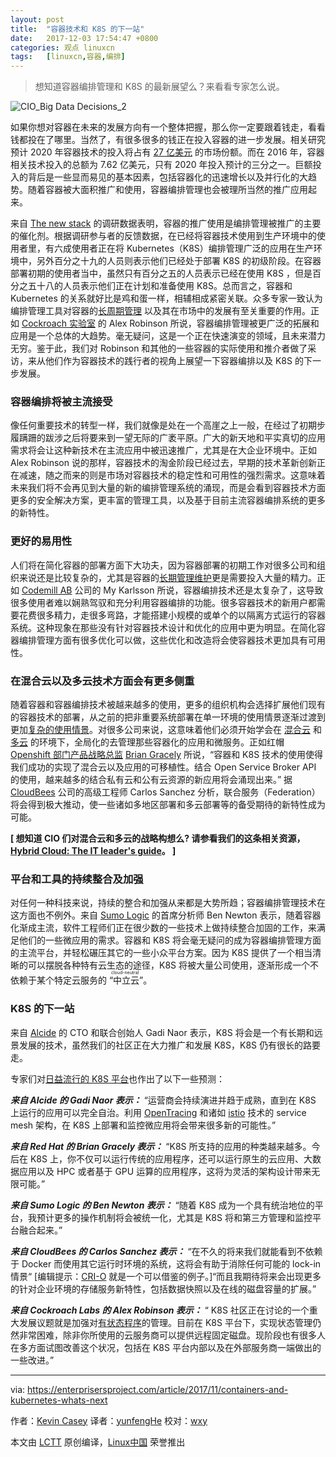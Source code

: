 ```yaml
---
layout: post
title:	"容器技术和 K8S 的下一站"
date:	2017-12-03 17:54:47 +0800 
categories:	观点 linuxcn 
tags:	[linuxcn,容器,编排]
---
```




> 
> 想知道容器编排管理和 K8S 的最新展望么？来看看专家怎么说。
> 
> 
> 


![CIO_Big Data Decisions_2](/Asserts/Images//attachment/album/201712/03/175452doyee18n18zse88f.png "CIO_Big Data Decisions_2")


如果你想对容器在未来的发展方向有一个整体把握，那么你一定要跟着钱走，看看钱都投在了哪里。当然了，有很多很多的钱正在投入容器的进一步发展。相关研究预计 2020 年容器技术的投入将占有 [27 亿美元](https://451research.com/images/Marketing/press_releases/Application-container-market-will-reach-2-7bn-in-2020_final_graphic.pdf) 的市场份额。而在 2016 年，容器相关技术投入的总额为 7.62 亿美元，只有 2020 年投入预计的三分之一。巨额投入的背后是一些显而易见的基本因素，包括容器化的迅速增长以及并行化的大趋势。随着容器被大面积推广和使用，容器编排管理也会被理所当然的推广应用起来。


来自 [The new stack](https://thenewstack.io/) 的调研数据表明，容器的推广使用是编排管理被推广的主要的催化剂。根据调研参与者的反馈数据，在已经将容器技术使用到生产环境中的使用者里，有六成使用者正在将 Kubernetes（K8S）编排管理广泛的应用在生产环境中，另外百分之十九的人员则表示他们已经处于部署 K8S 的初级阶段。在容器部署初期的使用者当中，虽然只有百分之五的人员表示已经在使用 K8S ，但是百分之五十八的人员表示他们正在计划和准备使用 K8S。总而言之，容器和 Kubernetes 的关系就好比是鸡和蛋一样，相辅相成紧密关联。众多专家一致认为编排管理工具对容器的[长周期管理](https://enterprisersproject.com/article/2017/10/microservices-and-containers-6-management-tips-long-haul) 以及其在市场中的发展有至关重要的作用。正如 [Cockroach 实验室](https://www.cockroachlabs.com/) 的 Alex Robinson 所说，容器编排管理被更广泛的拓展和应用是一个总体的大趋势。毫无疑问，这是一个正在快速演变的领域，且未来潜力无穷。鉴于此，我们对 Robinson 和其他的一些容器的实际使用和推介者做了采访，来从他们作为容器技术的践行者的视角上展望一下容器编排以及 K8S 的下一步发展。


### 容器编排将被主流接受


像任何重要技术的转型一样，我们就像是处在一个高崖之上一般，在经过了初期步履蹒跚的跋涉之后将要来到一望无际的广袤平原。广大的新天地和平实真切的应用需求将会让这种新技术在主流应用中被迅速推广，尤其是在大企业环境中。正如 Alex Robinson 说的那样，容器技术的淘金阶段已经过去，早期的技术革新创新正在减速，随之而来的则是市场对容器技术的稳定性和可用性的强烈需求。这意味着未来我们将不会再见到大量的新的编排管理系统的涌现，而是会看到容器技术方面更多的安全解决方案，更丰富的管理工具，以及基于目前主流容器编排系统的更多的新特性。


### 更好的易用性


人们将在简化容器的部署方面下大功夫，因为容器部署的初期工作对很多公司和组织来说还是比较复杂的，尤其是容器的[长期管理维护](https://enterprisersproject.com/article/2017/10/microservices-and-containers-6-management-tips-long-haul)更是需要投入大量的精力。正如 [Codemill AB](https://codemill.se/) 公司的 My Karlsson 所说，容器编排技术还是太复杂了，这导致很多使用者难以娴熟驾驭和充分利用容器编排的功能。很多容器技术的新用户都需要花费很多精力，走很多弯路，才能搭建小规模的或单个的以隔离方式运行的容器系统。这种现象在那些没有针对容器技术设计和优化的应用中更为明显。在简化容器编排管理方面有很多优化可以做，这些优化和改造将会使容器技术更加具有可用性。


### 在混合云以及多云技术方面会有更多侧重


随着容器和容器编排技术被越来越多的使用，更多的组织机构会选择扩展他们现有的容器技术的部署，从之前的把非重要系统部署在单一环境的使用情景逐渐过渡到更加[复杂的使用情景](https://www.redhat.com/en/challenges/integration?intcmp=701f2000000tjyaAAA)。对很多公司来说，这意味着他们必须开始学会在 [混合云](https://enterprisersproject.com/hybrid-cloud) 和 [多云](https://enterprisersproject.com/article/2017/7/multi-cloud-vs-hybrid-cloud-whats-difference) 的环境下，全局化的去管理那些容器化的应用和微服务。正如红帽 [Openshift 部门产品战略总监](https://www.redhat.com/en) [Brian Gracely](https://enterprisersproject.com/user/brian-gracely) 所说，“容器和 K8S 技术的使用使得我们成功的实现了混合云以及应用的可移植性。结合 Open Service Broker API 的使用，越来越多的结合私有云和公有云资源的新应用将会涌现出来。” 据 [CloudBees](https://www.cloudbees.com/) 公司的高级工程师 Carlos Sanchez 分析，联合服务（Federation）将会得到极大推动，使一些诸如多地区部署和多云部署等的备受期待的新特性成为可能。


**[ 想知道 CIO 们对混合云和多云的战略构想么? 请参看我们的这条相关资源， [Hybrid Cloud: The IT leader's guide](https://enterprisersproject.com/hybrid-cloud?sc_cid=70160000000h0aXAAQ)。 ]**


### 平台和工具的持续整合及加强


对任何一种科技来说，持续的整合和加强从来都是大势所趋；容器编排管理技术在这方面也不例外。来自 [Sumo Logic](https://www.sumologic.com/) 的首席分析师 Ben Newton 表示，随着容器化渐成主流，软件工程师们正在很少数的一些技术上做持续整合加固的工作，来满足他们的一些微应用的需求。容器和 K8S 将会毫无疑问的成为容器编排管理方面的主流平台，并轻松碾压其它的一些小众平台方案。因为 K8S 提供了一个相当清晰的可以摆脱各种特有云生态的途径，K8S 将被大量公司使用，逐渐形成一个不依赖于某个特定云服务的<ruby> “中立云” <rt>  cloud-neutral </rt></ruby>。


### K8S 的下一站


来自 [Alcide](http://alcide.io/) 的 CTO 和联合创始人 Gadi Naor 表示，K8S 将会是一个有长期和远景发展的技术，虽然我们的社区正在大力推广和发展 K8S，K8S 仍有很长的路要走。


专家们对[日益流行的 K8S 平台](https://enterprisersproject.com/article/2017/10/how-explain-kubernetes-plain-english)也作出了以下一些预测：


***来自 Alcide 的 Gadi Naor 表示：*** “运营商会持续演进并趋于成熟，直到在 K8S 上运行的应用可以完全自治。利用 [OpenTracing](http://opentracing.io/) 和诸如 [istio](https://istio.io/) 技术的 service mesh 架构，在 K8S 上部署和监控微应用将会带来很多新的可能性。”


***来自 Red Hat 的 Brian Gracely 表示：*** “K8S 所支持的应用的种类越来越多。今后在 K8S 上，你不仅可以运行传统的应用程序，还可以运行原生的云应用、大数据应用以及 HPC 或者基于 GPU 运算的应用程序，这将为灵活的架构设计带来无限可能。”


***来自 Sumo Logic 的 Ben Newton 表示：*** “随着 K8S 成为一个具有统治地位的平台，我预计更多的操作机制将会被统一化，尤其是 K8S 将和第三方管理和监控平台融合起来。”


***来自 CloudBees 的 Carlos Sanchez 表示：*** “在不久的将来我们就能看到不依赖于 Docker 而使用其它运行时环境的系统，这将会有助于消除任何可能的 lock-in 情景“ [编辑提示：[CRI-O](http://cri-o.io/) 就是一个可以借鉴的例子。]“而且我期待将来会出现更多的针对企业环境的存储服务新特性，包括数据快照以及在线的磁盘容量的扩展。”


***来自 Cockroach Labs 的 Alex Robinson 表示：*** “ K8S 社区正在讨论的一个重大发展议题就是加强对[有状态程序](https://opensource.com/article/17/2/stateful-applications)的管理。目前在 K8S 平台下，实现状态管理仍然非常困难，除非你所使用的云服务商可以提供远程固定磁盘。现阶段也有很多人在多方面试图改善这个状况，包括在 K8S 平台内部以及在外部服务商一端做出的一些改进。”




---


via: <https://enterprisersproject.com/article/2017/11/containers-and-kubernetes-whats-next>


作者：[Kevin Casey](https://enterprisersproject.com/user/kevin-casey) 译者：[yunfengHe](https://github.com/yunfengHe) 校对：[wxy](https://github.com/wxy)


本文由 [LCTT](https://github.com/LCTT/TranslateProject) 原创编译，[Linux中国](https://linux.cn/) 荣誉推出
